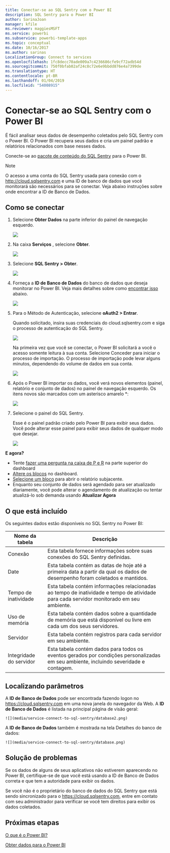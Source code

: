 ```yaml
---
title: Conectar-se ao SQL Sentry com o Power BI
description: SQL Sentry para o Power BI
author: SarinaJoan
manager: kfile
ms.reviewer: maggiesMSFT
ms.service: powerbi
ms.subservice: powerbi-template-apps
ms.topic: conceptual
ms.date: 10/16/2017
ms.author: sarinas
LocalizationGroup: Connect to services
ms.openlocfilehash: 1fc8decc70ade009a7c4236686cfe9cf72adb54d
ms.sourcegitcommit: 750f0bfab02af24c8c72e6e9bbdd876e4a7399de
ms.translationtype: HT
ms.contentlocale: pt-BR
ms.lasthandoff: 01/04/2019
ms.locfileid: "54008915"
---
```

# <a name="connect-to-sql-sentry-with-power-bi"></a>Conectar-se ao SQL Sentry com o Power BI
É fácil analisar seus dados de desempenho coletados pelo SQL Sentry com o Power BI. O Power BI recupera seus dados e cria um painel padrão e relatórios relacionados com base nesses dados.

Conecte-se ao [pacote de conteúdo do SQL Sentry](https://app.powerbi.com/groups/me/getdata/services/sql-sentry) para o Power BI.

>[!NOTE]
>O acesso a uma conta do SQL Sentry usada para conexão com o http://cloud.sqlsentry.com e uma ID de banco de dados que você monitorará são necessários para se conectar.  Veja abaixo instruções sobre onde encontrar a ID de Banco de Dados.

## <a name="how-to-connect"></a>Como se conectar
1. Selecione **Obter Dados** na parte inferior do painel de navegação esquerdo.
   
   ![](media/service-connect-to-sql-sentry/pbi_getdata.png)
2. Na caixa **Serviços** , selecione **Obter**.
   
   ![](media/service-connect-to-sql-sentry/pbi_getservices.png) 
3. Selecione **SQL Sentry  \> Obter**.
   
   ![](media/service-connect-to-sql-sentry/sqlsentry.png)
4. Forneça a **ID de Banco de Dados** do banco de dados que deseja monitorar no Power BI. Veja mais detalhes sobre como [encontrar isso](#FindingParams) abaixo.
   
   ![](media/service-connect-to-sql-sentry/img2400.png)
5. Para o Método de Autenticação, selecione **oAuth2 \> Entrar**.
   
   Quando solicitado, insira suas credenciais do cloud.sqlsentry.com e siga o processo de autenticação do SQL Sentry.
   
   ![](media/service-connect-to-sql-sentry/img6400.png)
   
   Na primeira vez que você se conectar, o Power BI solicitará a você o acesso somente leitura à sua conta. Selecione Conceder para iniciar o processo de importação.  O processo de importação pode levar alguns minutos, dependendo do volume de dados em sua conta.
   
   ![](media/service-connect-to-sql-sentry/img7400.png)
6. Após o Power BI importar os dados, você verá novos elementos (painel, relatório e conjunto de dados) no painel de navegação esquerdo. Os itens novos são marcados com um asterisco amarelo \*:
   
   ![](media/service-connect-to-sql-sentry/img8200.png)
7. Selecione o painel do SQL Sentry.
   
   Esse é o painel padrão criado pelo Power BI para exibir seus dados. Você pode alterar esse painel para exibir seus dados de qualquer modo que desejar.
   
   ![](media/service-connect-to-sql-sentry/img9dashboard800.png)

**E agora?**

* Tente [fazer uma pergunta na caixa de P e R](consumer/end-user-q-and-a.md) na parte superior do dashboard
* [Altere os blocos](service-dashboard-edit-tile.md) no dashboard.
* [Selecione um bloco](consumer/end-user-tiles.md) para abrir o relatório subjacente.
* Enquanto seu conjunto de dados será agendado para ser atualizado diariamente, você pode alterar o agendamento de atualização ou tentar atualizá-lo sob demanda usando **Atualizar Agora**

## <a name="whats-included"></a>O que está incluído
Os seguintes dados estão disponíveis no SQL Sentry no Power BI:

| Nome da tabela | Descrição |
| --- | --- |
| Conexão |Esta tabela fornece informações sobre suas conexões do SQL Sentry definidas. |
| Date<br /> |Esta tabela contém as datas de hoje até a primeira data a partir da qual os dados de desempenho foram coletados e mantidos. |
| Tempo de inatividade<br /> |Esta tabela contém informações relacionadas ao tempo de inatividade e tempo de atividade para cada servidor monitorado em seu ambiente. |
| Uso de memória<br /> |Esta tabela contém dados sobre a quantidade de memória que está disponível ou livre em cada um dos seus servidores.<br /> |
| Servidor<br /> |Esta tabela contém registros para cada servidor em seu ambiente. |
| Integridade do servidor<br /> |Esta tabela contém dados para todos os eventos gerados por condições personalizadas em seu ambiente, incluindo severidade e contagem. |

<a name="FindingParams"></a>

## <a name="finding-parameters"></a>Localizando parâmetros
A **ID de Banco de Dados** pode ser encontrada fazendo logon no <https://cloud.sqlsentry.com> em uma nova janela do navegador da Web.  A **ID de Banco de Dados** é listada na principal página de visão geral:

    ![](media/service-connect-to-sql-sentry/database2.png)

A **ID de Banco de Dados** também é mostrada na tela Detalhes do banco de dados:

    ![](media/service-connect-to-sql-sentry/database.png)


## <a name="troubleshooting"></a>Solução de problemas
Se os dados de alguns de seus aplicativos não estiverem aparecendo no Power BI, certifique-se de que você está usando a ID de Banco de Dados correta e que tem a autoridade para exibir os dados. 

Se você não é o proprietário do banco de dados do SQL Sentry que está sendo sincronizado para o <https://cloud.sqlsentry.com>, entre em contato com seu administrador para verificar se você tem direitos para exibir os dados coletados.

## <a name="next-steps"></a>Próximas etapas
[O que é o Power BI?](power-bi-overview.md)

[Obter dados para o Power BI](service-get-data.md)

